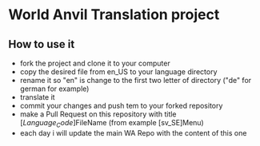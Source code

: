 # World Anvil Translation project
## How to use it 
- fork the project and clone it to your computer
- copy the desired file from en_US to your language directory
- rename it so "en" is change to the first two letter of directory ("de" for german for example)
- translate it 
- commit your changes and push tem to your forked repository
- make a Pull Request on this repository with title [$Language_Code]$FileName (from example [sv_SE]Menu)
- each day i will update the main WA Repo with the content of this one